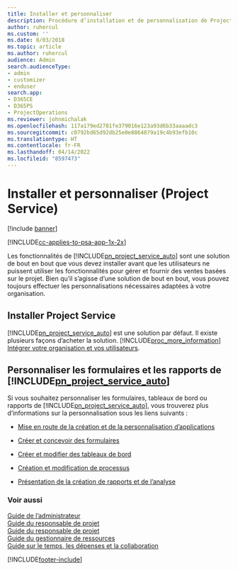 ```yaml
---
title: Installer et personnaliser
description: Procédure d’installation et de personnalisation de Project Service
author: ruhercul
ms.custom: ''
ms.date: 8/03/2018
ms.topic: article
ms.author: ruhercul
audience: Admin
search.audienceType:
- admin
- customizer
- enduser
search.app:
- D365CE
- D365PS
- ProjectOperations
ms.reviewer: johnmichalak
ms.openlocfilehash: 117a179ed2781fe379016e123a93d6b33aaaadc3
ms.sourcegitcommit: c0792bd65d92db25e0e8864879a19c4b93efb10c
ms.translationtype: HT
ms.contentlocale: fr-FR
ms.lasthandoff: 04/14/2022
ms.locfileid: "8597473"
---
```

# <a name="install-and-customize-project-service"></a>Installer et personnaliser (Project Service)

[!include [banner](../includes/psa-now-project-operations.md)]

[!INCLUDE[cc-applies-to-psa-app-1x-2x](../includes/cc-applies-to-psa-app-1x-2x.md)]

Les fonctionnalités de [!INCLUDE[pn_project_service_auto](../includes/pn-project-service-auto.md)] sont une solution de bout en bout que vous devez installer avant que les utilisateurs ne puissent utiliser les fonctionnalités pour gérer et fournir des ventes basées sur le projet. Bien qu’il s’agisse d’une solution de bout en bout, vous pouvez toujours effectuer les personnalisations nécessaires adaptées à votre organisation.  
<!-- TODO: I expect to find the information on how to get and install this here. Please find that and add it here. Same for Project Service.--> 
  
## <a name="install-project-service"></a>Installer Project Service  
 [!INCLUDE[pn_project_service_auto](../includes/pn-project-service-auto.md)] est une solution par défaut. Il existe plusieurs façons d’acheter la solution. [!INCLUDE[proc_more_information](../includes/proc-more-information.md)] [Intégrer votre organisation et vos utilisateurs](/dynamics365/customerengagement/on-premises/admin/onboard-your-organization-and-users-to-dynamics-365-online).  
  
## <a name="customize-pn_project_service_auto-forms-and-reports"></a>Personnaliser les formulaires et les rapports de [!INCLUDE[pn_project_service_auto](../includes/pn-project-service-auto.md)]  
 Si vous souhaitez personnaliser les formulaires, tableaux de bord ou rapports de [!INCLUDE[pn_project_service_auto](../includes/pn-project-service-auto.md)], vous trouverez plus d’informations sur la personnalisation sous les liens suivants :  
  
- [Mise en route de la création et de la personnalisation d’applications](/dynamics365/customerengagement/on-premises/customize/getting-started-customization)  
  
- [Créer et concevoir des formulaires](/dynamics365/customerengagement/on-premises/customize/create-design-forms)  
  
- [Créer et modifier des tableaux de bord](/dynamics365/customerengagement/on-premises/customize/create-edit-dashboards)  
  
- [Création et modification de processus](/dynamics365/customerengagement/on-premises/customize/guide-staff-through-common-tasks-processes)  
  
- [Présentation de la création de rapports et de l’analyse](/dynamics365/customerengagement/on-premises/analytics/reporting-analytics-with-dynamics-365)  
  
### <a name="see-also"></a>Voir aussi  
 [Guide de l’administrateur](../psa/admin-guide.md)   
 [Guide du responsable de projet](../psa/account-manager-guide.md)   
 [Guide du responsable de projet](../psa/project-manager-guide.md)   
 [Guide du gestionnaire de ressources](../psa/resource-manager-guide.md)   
 [Guide sur le temps, les dépenses et la collaboration](../psa/time-expense-collaboration-guide.md)


[!INCLUDE[footer-include](../includes/footer-banner.md)]
